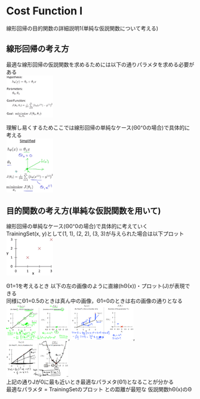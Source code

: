 # Cost Function Ⅰ
線形回帰の目的関数の詳細説明1(単純な仮説関数について考える)
## 線形回帰の考え方
最適な線形回帰の仮説関数を求めるためには以下の通りパラメタを求める必要がある  
<img src="../../img/01_06_regression_goal.png" width=25%>  

理解し易くするためここでは線形回帰の単純なケース(Θ0⁼0の場合)で具体的に考える  
<img src="../../img/01_06_regression_simplified.png" width=25%>  

## 目的関数の考え方(単純な仮説関数を用いて)
線形回帰の単純なケース(Θ0⁼0の場合)で具体的に考えていく  
TrainingSet(x, y)として(1, 1), (2, 2), (3, 3)が与えられた場合は以下プロット  
<img src="../../img/01_06_regression_dataset.png" width=25%>  

Θ1=1を考えるとき 以下の左の画像のように直線(hΘ(x))・プロット(J)が表現できる  
同様にΘ1=0.5のときは真ん中の画像，Θ1=0のときは右の画像の通りとなる  
<img src="../../img/01_06_regression_theta1_1.png" width=33%>, 
<img src="../../img/01_06_regression_theta1_05.png" width=33%>, 
<img src="../../img/01_06_regression_theta1_0.png" width=33%>  
上記の通りJが0に最も近いとき最適なパラメタ(Θ1)となることが分かる  
最適なパラメタ = TrainingSetのプロット との距離が最短な 仮説関数hΘ(x)のΘ
